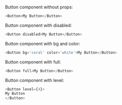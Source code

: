 Button component without props:
```js
<Button>My Button</Button>
```

Button component with disabled:
```js
<Button disabled>My Button</Button>
```

Button component with bg and color:
```js
<Button bg='coral' color='white'>My Button</Button>
```

Button component with full:
```js
<Button full>My Button</Button>
```

Button component with level:
```js
<Button level={4}>
My Button
</Button>
```